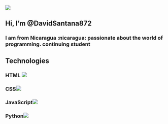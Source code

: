 <p>
   <img src="https://github.com/DavidSantana872/Python/blob/main/imagenes/readme_logo.png">
</p>
<h2>Hi, I’m @DavidSantana872</h2> 
<h3>
  I am from Nicaragua :nicaragua:  passionate about the world of programming. continuing student
</h3> 
<h2>
  Technologies
</h2>
<p>
  <h3>HTML <img src = "https://github.com/DavidSantana872/Python/blob/main/imagenes/file_type_html_icon_130541.png"></h3>
  <h3>CSS<img src = "https://github.com/DavidSantana872/Python/blob/main/imagenes/file_type_css_icon_130661.png"></h3>
  <h3>JavaScript<img src = "https://github.com/DavidSantana872/Python/blob/main/imagenes/file_type_js_official_icon_130509.png"></h3>
  <h3>Python<img src = "https://github.com/DavidSantana872/Python/blob/main/imagenes/python_vertical_logo_icon_168039.png"></h3>
</p>


